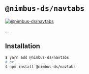 # `@nimbus-ds/navtabs`

[![@nimbus-ds/navtabs](https://img.shields.io/npm/v/@nimbus-ds/navtabs?label=%40nimbus-ds%2Fnavtabs)](https://www.npmjs.com/package/@nimbus-ds/navtabs)

...

## Installation

```sh
$ yarn add @nimbus-ds/navtabs
# or
$ npm install @nimbus-ds/navtabs
```
